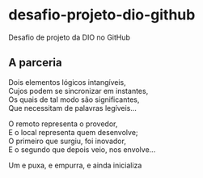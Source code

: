 # desafio-projeto-dio-github
Desafio de projeto da DIO no GitHub

## A parceria ##

Dois elementos lógicos intangíveis,
\
Cujos podem se sincronizar em instantes,
\
Os quais de tal modo são significantes,
\
Que necessitam de palavras legíveis...

O remoto representa o provedor,
\
E o local representa quem desenvolve;
\
O primeiro que surgiu, foi inovador,
\
E o segundo que depois veio, nos envolve...

Um e puxa, e empurra, e ainda inicializa
